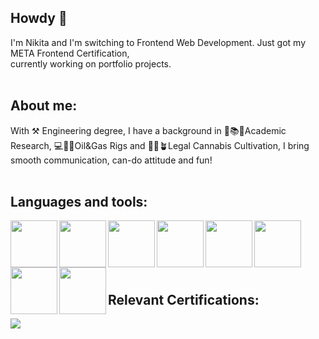 ## Howdy 👋

I'm Nikita and I'm switching to Frontend Web Development. Just got my META Frontend Certification,  
currently working on portfolio projects. <br /><br />

## About me:
With ⚒️ Engineering degree, I have a background in 🔬📚🥼Academic Research, 💻🔧🧰Oil&Gas Rigs and 🌱🍁🪴Legal Cannabis Cultivation, 
I bring smooth communication, can-do attitude and fun!<br /><br />

## Languages and tools: 
<div>
<img src="https://cdn.jsdelivr.net/gh/devicons/devicon/icons/html5/html5-plain.svg" width="75px" align="left" />
<img src="https://cdn.jsdelivr.net/gh/devicons/devicon/icons/css3/css3-plain.svg" width="75px" align="left" />
<img src="https://cdn.jsdelivr.net/gh/devicons/devicon/icons/javascript/javascript-plain.svg" width="75px" align="left" />
<img src="https://cdn.jsdelivr.net/gh/devicons/devicon/icons/bootstrap/bootstrap-plain.svg" width="75px" align="left" />
<img src="https://cdn.jsdelivr.net/gh/devicons/devicon/icons/git/git-plain.svg" width="75px" align="left" />
<img src="https://cdn.jsdelivr.net/gh/devicons/devicon/icons/figma/figma-original.svg" width="75px" align="left" />
<img src="https://cdn.jsdelivr.net/gh/devicons/devicon/icons/tailwindcss/tailwindcss-plain.svg" width="75px" align="left" />  
<img src="https://cdn.jsdelivr.net/gh/devicons/devicon/icons/react/react-original.svg" width="75px" align="left" />   
</div><br /><br /><br /><br /><br />
   
## Relevant Certifications: 
<img src="https://user-images.githubusercontent.com/116308322/217586498-dbb19648-4527-425c-809f-ffe7b4fc9d37.png"  align="left" />

 
          
          


